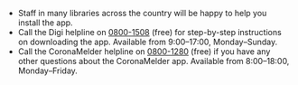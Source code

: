 - Staff in many libraries across the country will be happy to help you install the app.
- Call the Digi helpline on <a href="tel:+318001508">0800-1508</a> (free) for step-by-step instructions on downloading the app. Available from 9:00–17:00, Monday–Sunday.
- Call the CoronaMelder helpline on <a href="tel:+318001280">0800-1280</a> (free) if you have any other questions about the CoronaMelder app. Available from 8:00–18:00, Monday–Friday.
